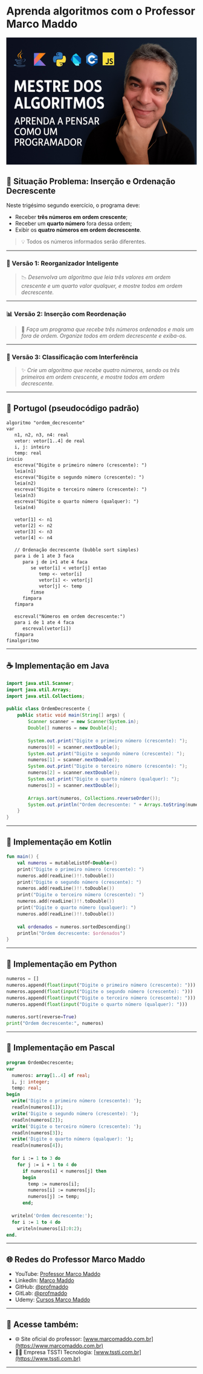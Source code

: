 # Aprenda algoritmos com o Professor Marco Maddo
![Mestre dos Algoritmos](https://raw.githubusercontent.com/profmaddo/algoritmos-resolvidos-java-kotlin-python-pascal/main/images/mestre-dos-algoritmos-02.jpeg)
## 🧠 Situação Problema: Inserção e Ordenação Decrescente

Neste trigésimo segundo exercício, o programa deve:

- Receber **três números em ordem crescente**;
- Receber um **quarto número** fora dessa ordem;
- Exibir os **quatro números em ordem decrescente**.

> 💡 Todos os números informados serão diferentes.

---

### 🧮 Versão 1: Reorganizador Inteligente
> 📉 *Desenvolva um algoritmo que leia três valores em ordem crescente e um quarto valor qualquer, e mostre todos em ordem decrescente.*

---

### 📊 Versão 2: Inserção com Reordenação
> 🔁 *Faça um programa que recebe três números ordenados e mais um fora de ordem. Organize todos em ordem decrescente e exiba-os.*

---

### 🔽 Versão 3: Classificação com Interferência
> ✨ *Crie um algoritmo que recebe quatro números, sendo os três primeiros em ordem crescente, e mostre todos em ordem decrescente.*

---

## 💬 Portugol (pseudocódigo padrão)

```portugol
algoritmo "ordem_decrescente"
var
   n1, n2, n3, n4: real
   vetor: vetor[1..4] de real
   i, j: inteiro
   temp: real
inicio
   escreva("Digite o primeiro número (crescente): ")
   leia(n1)
   escreva("Digite o segundo número (crescente): ")
   leia(n2)
   escreva("Digite o terceiro número (crescente): ")
   leia(n3)
   escreva("Digite o quarto número (qualquer): ")
   leia(n4)

   vetor[1] <- n1
   vetor[2] <- n2
   vetor[3] <- n3
   vetor[4] <- n4

   // Ordenação decrescente (bubble sort simples)
   para i de 1 ate 3 faca
      para j de i+1 ate 4 faca
         se vetor[i] < vetor[j] entao
            temp <- vetor[i]
            vetor[i] <- vetor[j]
            vetor[j] <- temp
         fimse
      fimpara
   fimpara

   escreval("Números em ordem decrescente:")
   para i de 1 ate 4 faca
      escreval(vetor[i])
   fimpara
fimalgoritmo
```

---

## ☕ Implementação em Java

```java
import java.util.Scanner;
import java.util.Arrays;
import java.util.Collections;

public class OrdemDecrescente {
    public static void main(String[] args) {
        Scanner scanner = new Scanner(System.in);
        Double[] numeros = new Double[4];

        System.out.print("Digite o primeiro número (crescente): ");
        numeros[0] = scanner.nextDouble();
        System.out.print("Digite o segundo número (crescente): ");
        numeros[1] = scanner.nextDouble();
        System.out.print("Digite o terceiro número (crescente): ");
        numeros[2] = scanner.nextDouble();
        System.out.print("Digite o quarto número (qualquer): ");
        numeros[3] = scanner.nextDouble();

        Arrays.sort(numeros, Collections.reverseOrder());
        System.out.println("Ordem decrescente: " + Arrays.toString(numeros));
    }
}
```

---

## 💙 Implementação em Kotlin

```kotlin
fun main() {
    val numeros = mutableListOf<Double>()
    print("Digite o primeiro número (crescente): ")
    numeros.add(readLine()!!.toDouble())
    print("Digite o segundo número (crescente): ")
    numeros.add(readLine()!!.toDouble())
    print("Digite o terceiro número (crescente): ")
    numeros.add(readLine()!!.toDouble())
    print("Digite o quarto número (qualquer): ")
    numeros.add(readLine()!!.toDouble())

    val ordenados = numeros.sortedDescending()
    println("Ordem decrescente: $ordenados")
}
```

---

## 🐍 Implementação em Python

```python
numeros = []
numeros.append(float(input("Digite o primeiro número (crescente): ")))
numeros.append(float(input("Digite o segundo número (crescente): ")))
numeros.append(float(input("Digite o terceiro número (crescente): ")))
numeros.append(float(input("Digite o quarto número (qualquer): ")))

numeros.sort(reverse=True)
print("Ordem decrescente:", numeros)
```

---

## 🧙 Implementação em Pascal

```pascal
program OrdemDecrescente;
var
  numeros: array[1..4] of real;
  i, j: integer;
  temp: real;
begin
  write('Digite o primeiro número (crescente): ');
  readln(numeros[1]);
  write('Digite o segundo número (crescente): ');
  readln(numeros[2]);
  write('Digite o terceiro número (crescente): ');
  readln(numeros[3]);
  write('Digite o quarto número (qualquer): ');
  readln(numeros[4]);

  for i := 1 to 3 do
    for j := i + 1 to 4 do
      if numeros[i] < numeros[j] then
      begin
        temp := numeros[i];
        numeros[i] := numeros[j];
        numeros[j] := temp;
      end;

  writeln('Ordem decrescente:');
  for i := 1 to 4 do
    writeln(numeros[i]:0:2);
end.
```

---

## 🌐 Redes do Professor Marco Maddo

- YouTube: [Professor Marco Maddo](https://www.youtube.com/@ProfessorMarcoMaddo)
- LinkedIn: [Marco Maddo](https://www.linkedin.com/in/marcomaddo/)
- GitHub: [@profmaddo](https://github.com/profmaddo)
- GitLab: [@profmaddo](https://gitlab.com/profmaddo)
- Udemy: [Cursos Marco Maddo](https://www.udemy.com/user/marcomaddo/)

---

## 🚀 Acesse também:

- 🌐 Site oficial do professor: [www.marcomaddo.com.br](https://www.marcomaddo.com.br)
- 🧑‍💼 Empresa TSSTI Tecnologia: [www.tssti.com.br](https://www.tssti.com.br)

---
